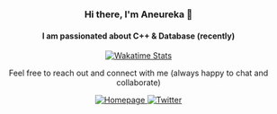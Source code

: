 <!-- Title -->
<h3 align="center">Hi there, I'm Aneureka 👋</h3>

<!-- Subtitle -->
<h4 align="center">I am passionated about C++ & Database (recently)</h4>

<!-- Wakatime Stats -->
<p align="center">
  <a href="https://wakatime.com/@Aneureka">
    <img src="https://github-readme-stats.vercel.app/api/wakatime?bg_color=00000000&layout=compact&hide_border=true&username=Aneureka&range=last_7_days" alt="Wakatime Stats" />
  </a>
</p>

<!-- Welcome -->
<p align="center">Feel free to reach out and connect with me (always happy to chat and collaborate)</p>

<!-- Social Media -->
<p align="center">
  <a href="https://www.aneureka.cn" target="_blank">
    <img alt="Homepage" src="https://img.shields.io/badge/Homepage-%23FF69B4.svg?&style=flat&logo=font-awesome&logoColor=white"/>
  </a>
  <a href="https://twitter.com/Aneureka" target="_blank">
    <img alt="Twitter" src="https://img.shields.io/badge/Twitter-%231DA1F2.svg?&style=flat&logo=twitter&logoColor=white"/>
  </a>
</p>

